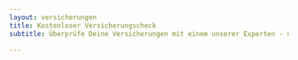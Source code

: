 ```yaml
---
layout: versicherungen
title: Kostenloser Versicherungscheck
subtitle: Überprüfe Deine Versicherungen mit einem unserer Experten - unabhängig und auf Dich zugeschnitten.

---
```



